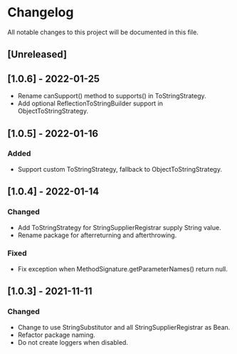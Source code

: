 # Changelog
All notable changes to this project will be documented in this file.

## [Unreleased]


## [1.0.6] - 2022-01-25
- Rename canSupport() method to supports() in ToStringStrategy.
- Add optional ReflectionToStringBuilder support in ObjectToStringStrategy.

## [1.0.5] - 2022-01-16

### Added
- Support custom ToStringStrategy, fallback to ObjectToStringStrategy.


## [1.0.4] - 2022-01-14

### Changed
- Add ToStringStrategy for StringSupplierRegistrar supply String value.
- Rename package for afterreturning and afterthrowing.

### Fixed
- Fix exception when MethodSignature.getParameterNames() return null.


## [1.0.3] - 2021-11-11

### Changed
- Change to use StringSubstitutor and all StringSupplierRegistrar as Bean.
- Refactor package naming.
- Do not create loggers when disabled.


